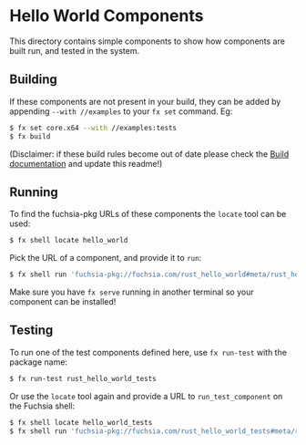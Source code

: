# Hello World Components

This directory contains simple components to show how components are built
run, and tested in the system.

## Building

If these components are not present in your build, they can be added by
appending `--with //examples` to your `fx set` command. Eg:

```bash
$ fx set core.x64 --with //examples:tests
$ fx build
```

(Disclaimer: if these build rules become out of date please check the
[Build documentation](docs/development/workflows) and update this readme!)

## Running

To find the fuchsia-pkg URLs of these components the `locate` tool can be used:

```bash
$ fx shell locate hello_world
```

Pick the URL of a component, and provide it to `run`:

```bash
$ fx shell run 'fuchsia-pkg://fuchsia.com/rust_hello_world#meta/rust_hello_world.cmx'
```

Make sure you have `fx serve` running in another terminal so your component can
be installed!

## Testing

To run one of the test components defined here, use `fx run-test` with the
package name:

```bash
$ fx run-test rust_hello_world_tests
```

Or use the `locate` tool again and provide a URL to `run_test_component` on the
Fuchsia shell:

```bash
$ fx shell locate hello_world_tests
$ fx shell run 'fuchsia-pkg://fuchsia.com/rust_hello_world_tests#meta/rust_hello_world_tests.cmx'
```
